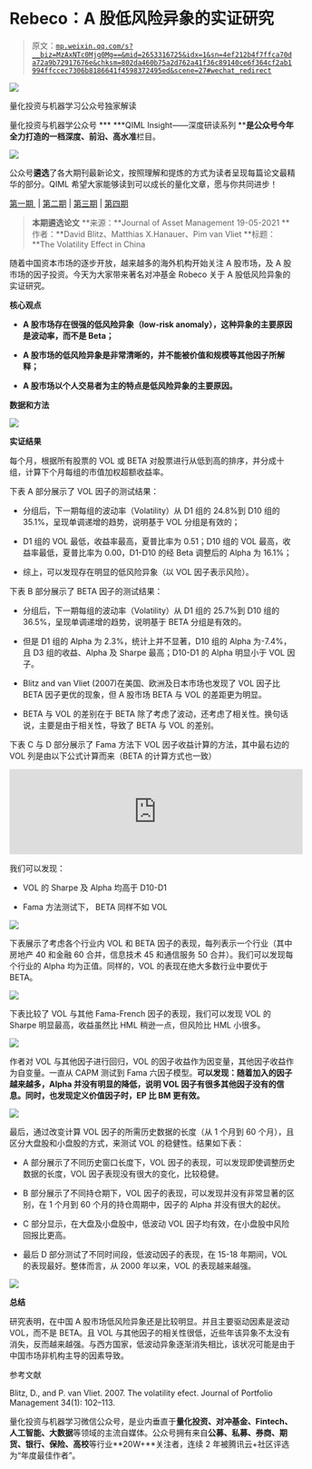 # Rebeco：A 股低风险异象的实证研究

> 原文：[`mp.weixin.qq.com/s?__biz=MzAxNTc0Mjg0Mg==&mid=2653316725&idx=1&sn=4ef212b4f7ffca70da72a9b72917676e&chksm=802da460b75a2d762a41f36c89140ce6f364cf2ab1994ffccec7306b8186641f4598372495ed&scene=27#wechat_redirect`](http://mp.weixin.qq.com/s?__biz=MzAxNTc0Mjg0Mg==&mid=2653316725&idx=1&sn=4ef212b4f7ffca70da72a9b72917676e&chksm=802da460b75a2d762a41f36c89140ce6f364cf2ab1994ffccec7306b8186641f4598372495ed&scene=27#wechat_redirect)

![](img/817c601fc026ccfe2ee840069c1e016b.png)

量化投资与机器学习公众号独家解读

量化投资与机器学公众号 *** ***QIML Insight——深度研读系列 ******是公众号今年全力打造的一档**深度、前沿、高水准**栏目。

![](img/d8d6c36da4721927152d04a29e928fe9.png)

公众号**遴选**了各大期刊最新论文，按照理解和提炼的方式为读者呈现每篇论文最精华的部分。QIML 希望大家能够读到可以成长的量化文章，愿与你共同进步！

[第一期 ](http://mp.weixin.qq.com/s?__biz=MzAxNTc0Mjg0Mg==&mid=2653315304&idx=1&sn=8f36bc03096995655abea040e2ee3f94&chksm=802da2fdb75a2beb5d210c8235ab64fba0ba510b16683599189419f2ce0af483ea9c020707f6&scene=21#wechat_redirect) | [第二期](http://mp.weixin.qq.com/s?__biz=MzAxNTc0Mjg0Mg==&mid=2653315407&idx=1&sn=e9f5e375aedcb0b8f82d6c42b7ea3e80&chksm=802da35ab75a2a4c1aa8aa458bb5878ccbe0499b3c4e01bfff51508610c4e45f07d5b16fd6ab&scene=21#wechat_redirect) | [第三期](http://mp.weixin.qq.com/s?__biz=MzAxNTc0Mjg0Mg==&mid=2653315880&idx=1&sn=0d7bd33e5f1697973c1f365b729369b5&chksm=802da13db75a282b762267494b493c81b5595f35ca41da6a34625a13c02c6e1765d641ed7f0c&scene=21#wechat_redirect) | [第四期](http://mp.weixin.qq.com/s?__biz=MzAxNTc0Mjg0Mg==&mid=2653316512&idx=1&sn=d88a7b3d5c46f307370fe7e8939b4bbd&chksm=802da7b5b75a2ea3f74d3f7f1dff4c57c811a51f60f77104f0a8de86301f98f3b28814daa834&scene=21#wechat_redirect)

> **本期遴选论文** **来源：**Journal of Asset Management 19-05-2021
> **作者：**David Blitz、Matthias X.Hanauer、Pim van Vliet
> **标题：**The Volatility Effect in China

随着中国资本市场的逐步开放，越来越多的海外机构开始关注 A 股市场，及 A 股市场的因子投资。今天为大家带来著名对冲基金 Robeco 关于 A 股低风险异象的实证研究。

**核心观点**

*   **A 股市场存在很强的低风险异象（low-risk anomaly），这种异象的主要原因是波动率，而不是 Beta；**

*   **A 股市场的低风险异象是非常清晰的，并不能被价值和规模等其他因子所解释；**

*   **A 股市场以个人交易者为主的特点是低风险异象的主要原因。**

**数据和方法**

![](img/6506444e2000443842ac77ba4d9e6d84.png)

**实证结果**

每个月，根据所有股票的 VOL 或 BETA 对股票进行从低到高的排序，并分成十组，计算下个月每组的市值加权超额收益率。

下表 A 部分展示了 VOL 因子的测试结果：

*   分组后，下一期每组的波动率（Volatility）从 D1 组的 24.8%到 D10 组的 35.1%，呈现单调递增的趋势，说明基于 VOL 分组是有效的；

*   D1 组的 VOL 最低，收益率最高，夏普比率为 0.51；D10 组的 VOL 最高，收益率最低，夏普比率为 0.00，D1-D10 的经 Beta 调整后的 Alpha 为 16.1%；

*   综上，可以发现存在明显的低风险异象（以 VOL 因子表示风险）。

下表 B 部分展示了 BETA 因子的测试结果：

*   分组后，下一期每组的波动率（Volatility）从 D1 组的 25.7%到 D10 组的 36.5%，呈现单调递增的趋势，说明基于 BETA 分组是有效的。

*   但是 D1 组的 Alpha 为 2.3%，统计上并不显著，D10 组的 Alpha 为-7.4%，且 D3 组的收益、Alpha 及 Sharpe 最高；D10-D1 的 Alpha 明显小于 VOL 因子。

*   Blitz and van Vliet (2007)在美国、欧洲及日本市场也发现了 VOL 因子比 BETA 因子更优的现象，但 A 股市场 BETA 与 VOL 的差距更为明显。

*   BETA 与 VOL 的差别在于 BETA 除了考虑了波动，还考虑了相关性。换句话说，主要是由于相关性，导致了 BETA 与 VOL 的差别。

下表 C 与 D 部分展示了 Fama 方法下 VOL 因子收益计算的方法，其中最右边的 VOL 列是由以下公式计算而来（BETA 的计算方式也一致）

<embed style="vertical-align: -0.566ex;width: 67.63ex;height: auto;" src="https://mmbiz.qlogo.cn/mmbiz_svg/a18XcQ1EBBggIibBXCZoqdvXiaZatVXVHNfQ8IXr3o78xlQTJiczrYXmjQDpvMgGQMoibj4no2lzEibtGLt7VDuxxiac0HC4ibnbUV9/0?wx_fmt=svg" data-type="svg+xml">

我们可以发现：

*   VOL 的 Sharpe 及 Alpha 均高于 D10-D1

*   Fama 方法测试下， BETA 同样不如 VOL

![](img/dad33d6ceda2cb2bc72c9c3eb7e9c705.png)

下表展示了考虑各个行业内 VOL 和 BETA 因子的表现，每列表示一个行业（其中房地产 40 和金融 60 合并，信息技术 45 和通信服务 50 合并）。我们可以发现每个行业的 Alpha 均为正值。同样的，VOL 的表现在绝大多数行业中要优于 BETA。

![](img/98115b39e801fa64c189289eda801c2f.png)

下表比较了 VOL 与其他 Fama-French 因子的表现，我们可以发现 VOL 的 Sharpe 明显最高，收益虽然比 HML 稍逊一点，但风险比 HML 小很多。

![](img/fedefc2a700938f388290437c8e55741.png)

作者对 VOL 与其他因子进行回归，VOL 的因子收益作为因变量，其他因子收益作为自变量。一直从 CAPM 测试到 Fama 六因子模型。**可以发现：随着加入的因子越来越多，Alpha 并没有明显的降低，说明 VOL 因子有很多其他因子没有的信息。同时，也发现定义价值因子时，EP 比 BM 更有效。**

![](img/b213d282391a8f70dea9ecfaf8c517fc.png)

最后，通过改变计算 VOL 因子的所需历史数据的长度（从 1 个月到 60 个月），且区分大盘股和小盘股的方式，来测试 VOL 的稳健性。结果如下表：

*   A 部分展示了不同历史窗口长度下，VOL 因子的表现，可以发现即使调整历史数据的长度，VOL 因子表现没有很大的变化，比较稳健。

*   B 部分展示了不同持仓期下，VOL 因子的表现，可以发现并没有非常显著的区别，在 1 个月到 60 个月的持仓周期中，因子的 Alpha 并没有很大的起伏。

*   C 部分显示，在大盘及小盘股中，低波动 VOL 因子均有效，在小盘股中风险回报比更高。

*   最后 D 部分测试了不同时间段，低波动因子的表现，在 15-18 年期间，VOL 的表现最好。整体而言，从 2000 年以来，VOL 的表现越来越强。

![](img/fcbecb3b53e8f10b44104fa2be9a6327.png)

**总结**

研究表明，在中国 A 股市场低风险异象还是比较明显。并且主要驱动因素是波动 VOL，而不是 BETA。且 VOL 与其他因子的相关性很低，近些年该异象不太没有消失，反而越来越强。与西方国家，低波动异象逐渐消失相比，该状况可能是由于中国市场非机构主导的因素导致。

参考文献

Blitz, D., and P. van Vliet. 2007\. The volatility efect. Journal of Portfolio Management 34(1): 102–113.

量化投资与机器学习微信公众号，是业内垂直于**量化投资、对冲基金、Fintech、人工智能、大数据**等领域的主流自媒体。公众号拥有来自**公募、私募、券商、期货、银行、保险、高校**等行业**20W+**关注者，连续 2 年被腾讯云+社区评选为“年度最佳作者”。
